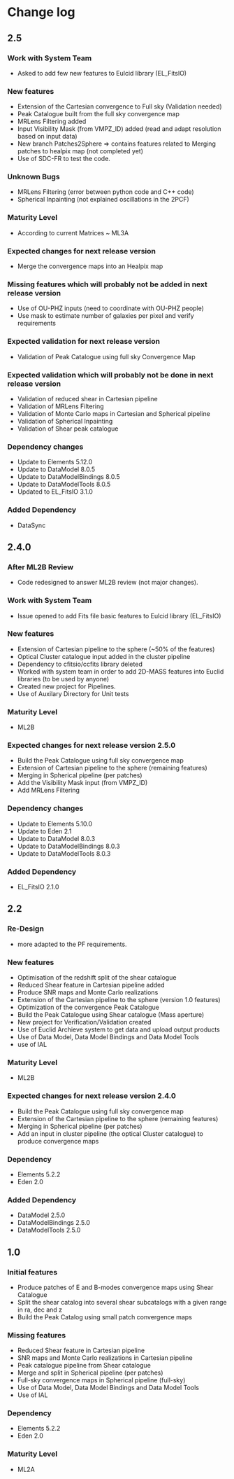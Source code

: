 # Change log


## 2.5


### Work with System Team
* Asked to add few new features to Eulcid library (EL_FitsIO)


### New features
* Extension of the Cartesian convergence to Full sky (Validation needed)
* Peak Catalogue built from the full sky convergence map
* MRLens Filtering added
* Input Visibility Mask (from VMPZ_ID) added (read and adapt resolution based on input data)
* New branch Patches2Sphere => contains features related to Merging patches to healpix map (not completed yet)
* Use of SDC-FR to test the code.

### Unknown Bugs
* MRLens Filtering (error between python code and C++ code)
* Spherical Inpainting (not explained oscillations in the 2PCF)

### Maturity Level
* According to current Matrices ~ ML3A


### Expected changes for next release version
* Merge the convergence maps into an Healpix map

### Missing features which will probably not be added in next release version
* Use of OU-PHZ inputs (need to coordinate with OU-PHZ people)
* Use mask to estimate number of galaxies per pixel and verify requirements

### Expected validation for next release version
* Validation of Peak Catalogue using full sky Convergence Map

### Expected validation which will probably not be done in next release version
* Validation of reduced shear in Cartesian pipeline
* Validation of MRLens Filtering
* Validation of Monte Carlo maps in Cartesian and Spherical pipeline
* Validation of Spherical Inpainting
* Validation of Shear peak catalogue

### Dependency changes
* Update to Elements 5.12.0
* Update to DataModel 8.0.5
* Update to DataModelBindings 8.0.5
* Update to DataModelTools 8.0.5
* Updated to EL_FitsIO 3.1.0


### Added Dependency
* DataSync



## 2.4.0

### After ML2B Review
* Code redesigned to answer ML2B review (not major changes).

### Work with System Team
* Issue opened to add Fits file basic features to Eulcid library (EL_FitsIO)

### New features
* Extension of Cartesian pipeline to the sphere (~50% of the features)
* Optical Cluster catalogue input added in the cluster pipeline
* Dependency to cfitsio/ccfits library deleted
* Worked with system team in order to add 2D-MASS features into Euclid libraries (to be used by anyone)
* Created new project for Pipelines.
* Use of Auxilary Directory for Unit tests


### Maturity Level
* ML2B


### Expected changes for next release version 2.5.0
* Build the Peak Catalogue using full sky convergence map
* Extension of Cartesian pipeline to the sphere (remaining features)
* Merging in Spherical pipeline (per patches)
* Add the Visibility Mask input (from VMPZ_ID)
* Add MRLens Filtering


### Dependency changes
* Update to Elements 5.10.0
* Update to Eden 2.1
* Update to DataModel 8.0.3
* Update to DataModelBindings 8.0.3
* Update to DataModelTools 8.0.3

### Added Dependency
* EL_FitsIO 2.1.0


## 2.2

### Re-Design
* more adapted to the PF requirements.


### New features
* Optimisation of the redshift split of the shear catalogue
* Reduced Shear feature in Cartesian pipeline added
* Produce SNR maps and Monte Carlo realizations
* Extension of the Cartesian pipeline to the sphere (version 1.0 features)
* Optimization of the convergence Peak Catalogue
* Build the Peak Catalogue using Shear catalogue (Mass aperture)
* New project for Verification/Validation created
* Use of Euclid Archieve system to get data and upload output products
* Use of Data Model, Data Model Bindings and Data Model Tools
* use of IAL


### Maturity Level
* ML2B


### Expected changes for next release version 2.4.0
* Build the Peak Catalogue using full sky convergence map
* Extension of the Cartesian pipeline to the sphere (remaining features)
* Merging in Spherical pipeline (per patches)
* Add an input in cluster pipeline (the optical Cluster catalogue) to produce convergence maps 


### Dependency
* Elements 5.2.2
* Eden 2.0


### Added Dependency
* DataModel 2.5.0
* DataModelBindings 2.5.0
* DataModelTools 2.5.0


## 1.0

### Initial features

* Produce patches of E and B-modes convergence maps using Shear Catalogue
* Split the shear catalog into several shear subcatalogs with a given range in ra, dec and z
* Build the Peak Catalog using small patch convergence maps

### Missing features

* Reduced Shear feature in Cartesian pipeline
* SNR maps and Monte Carlo realizations in Cartesian pipeline
* Peak catalogue pipeline from Shear catalogue
* Merge and split in Spherical pipeline (per patches)
* Full-sky convergence maps in Spherical pipeline (full-sky)
* Use of Data Model, Data Model Bindings and Data Model Tools
* Use of IAL

### Dependency
* Elements 5.2.2
* Eden 2.0

### Maturity Level
* ML2A

